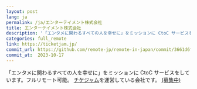 ```yaml
---
layout: post
lang: ja
permalink: /ja/エンターテイメント株式会社
title: エンターテイメント株式会社
description: '「エンタメに関わるすべての人を幸せに」をミッションに CtoC サービスをしています。フルリモート可能。 チケジャムを運営している会社です。 (募集中)'
categories: full_remote
link: https://ticketjam.jp/
commit_url: https://github.com/remote-jp/remote-in-japan/commit/3661d6fa53d323e39c686da15bd0ccc73919ca7a
commit_at:  2023-10-17
---
```


<p>「エンタメに関わるすべての人を幸せに」をミッションに CtoC サービスをしています。フルリモート可能。 <a href="https://ticketjam.jp/">チケジャム</a>を運営している会社です。 <a href="https://www.wantedly.com/companies/company_4177370">(募集中)</a></p>
